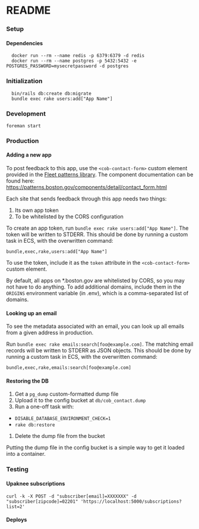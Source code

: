 # README

### Setup

#### Dependencies

```
  docker run --rm --name redis -p 6379:6379 -d redis
  docker run --rm --name postgres -p 5432:5432 -e POSTGRES_PASSWORD=mysecretpassword -d postgres
```

### Initialization
```
  bin/rails db:create db:migrate
  bundle exec rake users:add["App Name"]
```

### Development

`foreman start`

### Production

#### Adding a new app

To post feedback to this app, use the `<cob-contact-form>` custom element
provided in the [Fleet patterns library](https://patterns.boston.com/). The
component documentation can be found here:
https://patterns.boston.gov/components/detail/contact_form.html

Each site that sends feedback through this app needs two things:

1. Its own app token
1. To be whitelisted by the CORS configuration

To create an app token, run `bundle exec rake users:add["App Name"]`. The token
will be written to STDERR. This should be done by running a custom task in ECS,
with the overwritten command:

`bundle,exec,rake,users:add["App Name"]`

To use the token, include it as the `token` attribute in the
`<cob-contact-form>` custom element.

By default, all apps on *.boston.gov are whitelisted by CORS, so you may not
have to do anything. To add additional domains, include them in the `ORIGINS`
environment variable (in .env), which is a comma-separated list of domains.

#### Looking up an email

To see the metadata associated with an email, you can look up all emails from a
given address in production.

Run `bundle exec rake emails:search[foo@example.com]`. The matching email
records will be written to STDERR as JSON objects. This should be done by
running a custom task in ECS, with the overwritten command:

`bundle,exec,rake,emails:search[foo@example.com]`

#### Restoring the DB

1. Get a `pg_dump` custom-formatted dump file
1. Upload it to the config bucket at `db/cob_contact.dump`
1. Run a one-off task with:
  - `DISABLE_DATABASE_ENVIRONMENT_CHECK=1`
  - `rake db:restore`
1. Delete the dump file from the bucket

Putting the dump file in the config bucket is a simple way to get it loaded into
a container.

### Testing

#### Upaknee subscriptions

```
curl -k -X POST -d "subscriber[email]=XXXXXXX" -d "subscriber[zipcode]=02201" 'https://localhost:5000/subscriptions?list=2' 
```


#### Deploys
